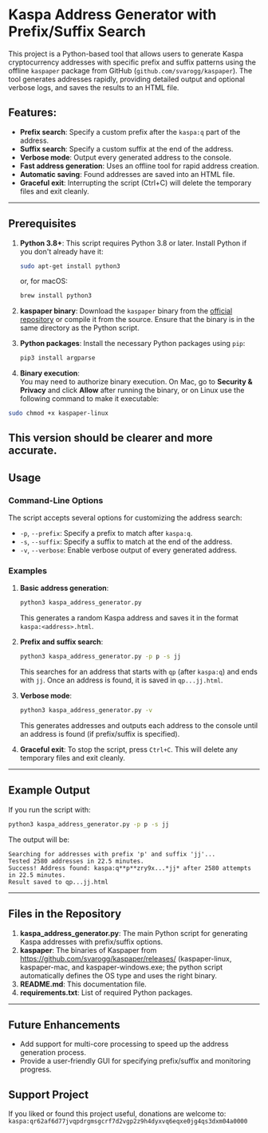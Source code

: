 # Kaspa Address Generator with Prefix/Suffix Search
This project is a Python-based tool that allows users to generate Kaspa cryptocurrency addresses with specific prefix and suffix patterns using the offline `kaspaper` package from GitHub (`github.com/svarogg/kaspaper`). The tool generates addresses rapidly, providing detailed output and optional verbose logs, and saves the results to an HTML file.

## Features:
- **Prefix search**: Specify a custom prefix after the `kaspa:q` part of the address.
- **Suffix search**: Specify a custom suffix at the end of the address.
- **Verbose mode**: Output every generated address to the console.
- **Fast address generation**: Uses an offline tool for rapid address creation.
- **Automatic saving**: Found addresses are saved into an HTML file.
- **Graceful exit**: Interrupting the script (Ctrl+C) will delete the temporary files and exit cleanly.

---

## Prerequisites

1. **Python 3.8+**: This script requires Python 3.8 or later. Install Python if you don't already have it:
   ```bash
   sudo apt-get install python3
   ```
   or, for macOS:
   ```bash
   brew install python3
   ```

2. **kaspaper binary**: Download the `kaspaper` binary from the [official repository](https://github.com/svarogg/kaspaper/) or compile it from the source. Ensure that the binary is in the same directory as the Python script.

3. **Python packages**:
   Install the necessary Python packages using `pip`:
   ```bash
   pip3 install argparse
   ```
4. **Binary execution**:  
You may need to authorize binary execution. On Mac, go to **Security & Privacy** and click **Allow** after running the binary, or on Linux use the following command to make it executable:  
```bash
sudo chmod +x kaspaper-linux
``` 

This version should be clearer and more accurate.
---

## Usage

### Command-Line Options

The script accepts several options for customizing the address search:

- `-p`, `--prefix`: Specify a prefix to match after `kaspa:q`.
- `-s`, `--suffix`: Specify a suffix to match at the end of the address.
- `-v`, `--verbose`: Enable verbose output of every generated address.

### Examples

1. **Basic address generation**:
   ```bash
   python3 kaspa_address_generator.py
   ```
   This generates a random Kaspa address and saves it in the format `kaspa:<address>.html`.

2. **Prefix and suffix search**:
   ```bash
   python3 kaspa_address_generator.py -p p -s jj
   ```
   This searches for an address that starts with `qp` (after `kaspa:q`) and ends with `jj`. Once an address is found, it is saved in `qp...jj.html`.

3. **Verbose mode**:
   ```bash
   python3 kaspa_address_generator.py -v
   ```
   This generates addresses and outputs each address to the console until an address is found (if prefix/suffix is specified).

4. **Graceful exit**:
   To stop the script, press `Ctrl+C`. This will delete any temporary files and exit cleanly.

---

## Example Output

If you run the script with:
```bash
python3 kaspa_address_generator.py -p p -s jj
```

The output will be:
```
Searching for addresses with prefix 'p' and suffix 'jj'...
Tested 2580 addresses in 22.5 minutes.
Success! Address found: kaspa:q**p**zry9x...*jj* after 2580 attempts in 22.5 minutes.
Result saved to qp...jj.html
```

---

## Files in the Repository

1. **kaspa_address_generator.py**: The main Python script for generating Kaspa addresses with prefix/suffix options.
2. **kaspaper**: The binaries of Kaspaper from https://github.com/svarogg/kaspaper/releases/ (kaspaper-linux, kaspaper-mac, and kaspaper-windows.exe; the python script automatically defines the OS type and uses the right binary.
3. **README.md**: This documentation file.
4. **requirements.txt**: List of required Python packages.

---

## Future Enhancements

- Add support for multi-core processing to speed up the address generation process.
- Provide a user-friendly GUI for specifying prefix/suffix and monitoring progress.

## Support Project
If you liked or found this project useful, donations are welcome to: `kaspa:qr62af6d77jvqpdrgmsgcrf7d2vgp2z9h4dyxvq6eqxe0jg4qs3dxm04a0000`
